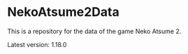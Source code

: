 # NekoAtsume2Data

This is a repository for the data of the game Neko Atsume 2.

Latest version: 1.18.0
